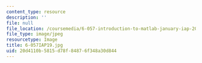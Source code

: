 ```yaml
---
content_type: resource
description: ''
file: null
file_location: /coursemedia/6-057-introduction-to-matlab-january-iap-2019/20d4110b5815d78f84876f348a30d844_6-057IAP19.jpg
file_type: image/jpeg
resourcetype: Image
title: 6-057IAP19.jpg
uid: 20d4110b-5815-d78f-8487-6f348a30d844
---
```


